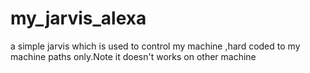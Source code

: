 # my_jarvis_alexa
a simple jarvis which is used to control my machine ,hard coded to my machine paths only.Note it doesn't works on other machine
